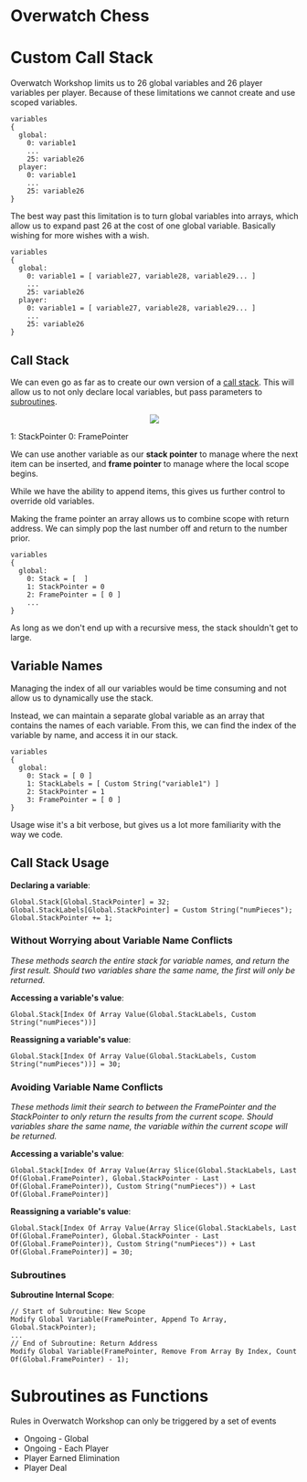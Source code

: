 # Overwatch Chess

# Custom Call Stack

Overwatch Workshop limits us to 26 global variables and 26 player variables per player. Because of these limitations we cannot create and use scoped variables.

```
variables
{
  global:
	0: variable1
    ...
    25: variable26
  player:
    0: variable1
	...
    25: variable26
}
```

The best way past this limitation is to turn global variables into arrays, which allow us to expand past 26 at the cost of one global variable. Basically wishing for more wishes with a wish.

```
variables
{
  global:
	0: variable1 = [ variable27, variable28, variable29... ]
    ...
    25: variable26
  player:
    0: variable1 = [ variable27, variable28, variable29... ]
	...
    25: variable26
}
```

## Call Stack

We can even go as far as to create our own version of a [call stack](https://en.wikipedia.org/wiki/Call_stack). This will allow us to not only declare local variables, but pass parameters to [subroutines](#subroutines-as-functions).

<p align="center">
  <img src="https://upload.wikimedia.org/wikipedia/commons/thumb/d/d3/Call_stack_layout.svg/342px-Call_stack_layout.svg.png">
</p>

1: StackPointer
0: FramePointer

We can use another variable as our **stack pointer** to manage where the next item can be inserted, and **frame pointer** to manage where the local scope begins.

While we have the ability to append items, this gives us further control to override old variables.

Making the frame pointer an array allows us to combine scope with return address. We can simply pop the last number off and return to the number prior.

```
variables
{
  global:
	0: Stack = [  ]
    1: StackPointer = 0
    2: FramePointer = [ 0 ]
    ...
}
```

As long as we don't end up with a recursive mess, the stack shouldn't get to large.

## Variable Names

Managing the index of all our variables would be time consuming and not allow us to dynamically use the stack.

Instead, we can maintain a separate global variable as an array that contains the names of each variable. From this, we can find the index of the variable by name, and access it in our stack.

```
variables
{
  global:
	0: Stack = [ 0 ]
    1: StackLabels = [ Custom String("variable1") ]
    2: StackPointer = 1
    3: FramePointer = [ 0 ]
}
```

Usage wise it's a bit verbose, but gives us a lot more familiarity with the way we code.

## Call Stack Usage

**Declaring a variable**:
```
Global.Stack[Global.StackPointer] = 32;
Global.StackLabels[Global.StackPointer] = Custom String("numPieces");
Global.StackPointer += 1;
```

### Without Worrying about Variable Name Conflicts

*These methods search the entire stack for variable names, and return the first result. Should two variables share the same name, the first will only be returned.*

**Accessing a variable's value**:
```
Global.Stack[Index Of Array Value(Global.StackLabels, Custom String("numPieces"))]
```

**Reassigning a variable's value**:
```
Global.Stack[Index Of Array Value(Global.StackLabels, Custom String("numPieces"))] = 30;
```

### Avoiding Variable Name Conflicts

*These methods limit their search to between the FramePointer and the StackPointer to only return the results from the current scope. Should variables share the same name, the variable within the current scope will be returned.*

**Accessing a variable's value**:
```
Global.Stack[Index Of Array Value(Array Slice(Global.StackLabels, Last Of(Global.FramePointer), Global.StackPointer - Last Of(Global.FramePointer)), Custom String("numPieces")) + Last Of(Global.FramePointer)]
```

**Reassigning a variable's value**:
```
Global.Stack[Index Of Array Value(Array Slice(Global.StackLabels, Last Of(Global.FramePointer), Global.StackPointer - Last Of(Global.FramePointer)), Custom String("numPieces")) + Last Of(Global.FramePointer)] = 30;
```

### Subroutines

**Subroutine Internal Scope**:
```
// Start of Subroutine: New Scope
Modify Global Variable(FramePointer, Append To Array, Global.StackPointer);
...
// End of Subroutine: Return Address
Modify Global Variable(FramePointer, Remove From Array By Index, Count Of(Global.FramePointer) - 1);
```

# Subroutines as Functions

Rules in Overwatch Workshop can only be triggered by a set of events

- Ongoing - Global
- Ongoing - Each Player
- Player Earned Elimination
- Player Deal